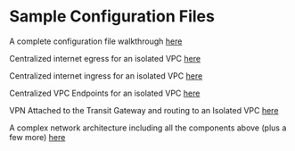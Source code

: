 # Sample Configuration Files

A complete configuration file walkthrough [here](config-walkthrough.yaml)

Centralized internet egress for an isolated VPC [here](sample-central-egress.md)

Centralized internet ingress for an isolated VPC [here](sample-central-ingress.md)

Centralized VPC Endpoints for an isolated VPC [here](sample-vpc-endpoints.md)

VPN Attached to the Transit Gateway and routing to an Isolated VPC [here](sample-vpn-onprem.md)

A complex network architecture including all the components above (plus a few more) [here](sample-complex.md)